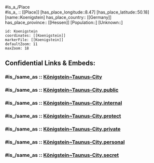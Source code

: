 ﻿---
confidential: public
isDeleted: false
location:
- 50.18
- 8.47
mapmarker: city
mapzoom:
- 7
- 12
SpocWebEntityId: 31532
tags:
- geo/City
type: City
---

#is_a_/Place  
#is_a_ :: [[Place]] 
[has_place_longitude::8.47] 
[has_place_latitude::50.18] 
[name::Koenigstein] 
has_place_country:: [[Germany]]  
has_place_province:: [[Hessen]] 
[Population::] 
[Unknown::] 


```leaflet
id: Koenigstein
coordinates: [[Koenigstein]] 
markerFile: [[Koenigstein]] 
defaultZoom: 11 
maxZoom: 18
```


## Confidential Links & Embeds: 

### #is_/same_as :: [Königstein~Taunus-City](/_Standards/Earth/Continent/Europe/Europe~Central/Germany/Germany~West/Hessen/counties~Hessen/Hochtaunuskreis/cities~Hochtaunuskreis/Königstein~Taunus/Königstein~Taunus-City/Königstein~Taunus-City.md) 

### #is_/same_as :: [Königstein~Taunus-City.public](/_public/Earth/Continent/Europe/Europe~Central/Germany/Germany~West/Hessen/counties~Hessen/Hochtaunuskreis/cities~Hochtaunuskreis/Königstein~Taunus/Königstein~Taunus-City/Königstein~Taunus-City.public.md) 

### #is_/same_as :: [Königstein~Taunus-City.internal](/_internal/Earth/Continent/Europe/Europe~Central/Germany/Germany~West/Hessen/counties~Hessen/Hochtaunuskreis/cities~Hochtaunuskreis/Königstein~Taunus/Königstein~Taunus-City/Königstein~Taunus-City.internal.md) 

### #is_/same_as :: [Königstein~Taunus-City.protect](/_protect/Earth/Continent/Europe/Europe~Central/Germany/Germany~West/Hessen/counties~Hessen/Hochtaunuskreis/cities~Hochtaunuskreis/Königstein~Taunus/Königstein~Taunus-City/Königstein~Taunus-City.protect.md) 

### #is_/same_as :: [Königstein~Taunus-City.private](/_private/Earth/Continent/Europe/Europe~Central/Germany/Germany~West/Hessen/counties~Hessen/Hochtaunuskreis/cities~Hochtaunuskreis/Königstein~Taunus/Königstein~Taunus-City/Königstein~Taunus-City.private.md) 

### #is_/same_as :: [Königstein~Taunus-City.personal](/_personal/Earth/Continent/Europe/Europe~Central/Germany/Germany~West/Hessen/counties~Hessen/Hochtaunuskreis/cities~Hochtaunuskreis/Königstein~Taunus/Königstein~Taunus-City/Königstein~Taunus-City.personal.md) 

### #is_/same_as :: [Königstein~Taunus-City.secret](/_secret/Earth/Continent/Europe/Europe~Central/Germany/Germany~West/Hessen/counties~Hessen/Hochtaunuskreis/cities~Hochtaunuskreis/Königstein~Taunus/Königstein~Taunus-City/Königstein~Taunus-City.secret.md)

